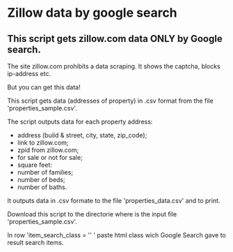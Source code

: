 # Zillow data by google search
## This script gets zillow.com data ONLY by Google search.

The site zillow.com prohibits a data scraping. It shows the captcha, blocks ip-address etc.

But you can get this data!

This script gets data (addresses of property) in .csv format from the file 'properties_sample.csv'.

The script outputs data for each property address:
- address (build & street, city, state, zip_code);
- link to zillow.com;
- zpid from zillow.com;
- for sale or not for sale;
- square feet:
- number of families;
- number of beds;
- number of baths.

It outputs data in .csv formate to the file 'properties_data.csv' and to print.

Download this script to the directorie where is the input file 'properties_sample.csv'.

In row 'item_search_class = '<ENTER YOUR GOOGLE SEARCH CLASS>' ' paste html class wich Google Search gave to result search items.  
